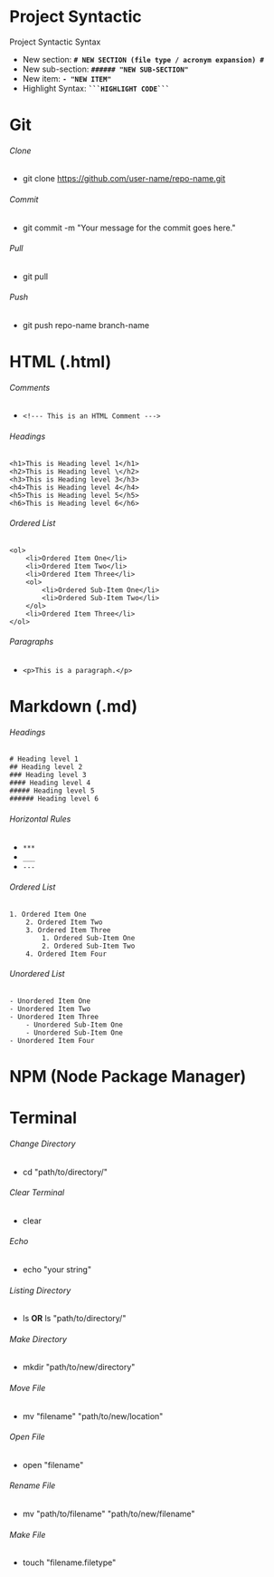 <!--- ********************** Syntactic START  **********************--->

# **Project Syntactic** #

Project Syntactic Syntax
- New section: **`# NEW SECTION (file type / acronym expansion) #`**
- New sub-section: **`###### "NEW SUB-SECTION" `**
- New item: **`- "NEW ITEM" `**
- Highlight Syntax: **` ```HIGHLIGHT CODE``` `**

<!--- ********************** Syntactic End  **********************--->





<!--- ********************** Git START **********************--->

# Git

###### Clone
- git clone https://github.com/user-name/repo-name.git

###### Commit
- git commit -m "Your message for the commit goes here."

###### Pull
- git pull 

###### Push
- git push repo-name branch-name

<!--- ********************** Git END **********************--->





<!--- ********************** HTML START  **********************--->

# HTML (.html) #

###### Comments
- ```<!--- This is an HTML Comment --->```

###### Headings

```
<h1>This is Heading level 1</h1>
<h2>This is Heading level \</h2>
<h3>This is Heading level 3</h3>
<h4>This is Heading level 4</h4>
<h5>This is Heading level 5</h5>
<h6>This is Heading level 6</h6>
```

###### Ordered List
```
<ol> 
    <li>Ordered Item One</li>
    <li>Ordered Item Two</li>
    <li>Ordered Item Three</li>
    <ol>
        <li>Ordered Sub-Item One</li>
        <li>Ordered Sub-Item Two</li>
    </ol>
    <li>Ordered Item Three</li>
</ol>
```

###### Paragraphs

- ```<p>This is a paragraph.</p>```

<!--- ********************** HTML END  **********************--->





<!--- ********************** Markdown START  **********************--->

# Markdown (.md) #

###### Headings

```
# Heading level 1
## Heading level 2
### Heading level 3
#### Heading level 4
##### Heading level 5
###### Heading level 6
```

###### Horizontal Rules

- ```***```
- ```___```
- ```---```

###### Ordered List
```
1. Ordered Item One
    2. Ordered Item Two
    3. Ordered Item Three
        1. Ordered Sub-Item One
        2. Ordered Sub-Item Two
    4. Ordered Item Four
```

###### Unordered List
```
- Unordered Item One
- Unordered Item Two
- Unordered Item Three
    - Unordered Sub-Item One
    - Unordered Sub-Item One
- Unordered Item Four
```

<!--- ********************** Markdown END  **********************--->





<!--- ********************** NPM START  **********************--->

# NPM (Node Package Manager) #

<!--- ********************** NPM END  **********************--->





<!--- ********************** Terminal START  **********************--->

# Terminal #

###### Change Directory
- cd "path/to/directory/"

###### Clear Terminal
- clear

###### Echo
- echo "your string"

###### Listing Directory
- ls **OR** ls "path/to/directory/"

###### Make Directory
- mkdir "path/to/new/directory"

###### Move File
- mv "filename" "path/to/new/location"

###### Open File
- open "filename"

###### Rename File
- mv "path/to/filename" "path/to/new/filename"

###### Make File
- touch "filename.filetype"

<!--- ********************** Terminal END  **********************--->
